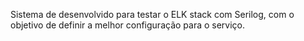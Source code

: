 Sistema de desenvolvido para testar o ELK stack com Serilog, com o objetivo de definir a melhor configuração para o serviço.